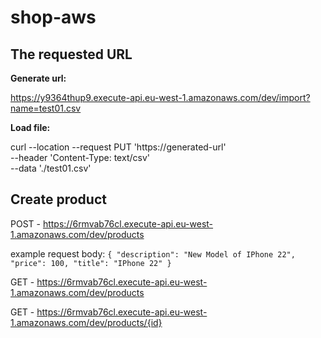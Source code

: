 # shop-aws

## The requested URL
**Generate url:**

https://y9364thup9.execute-api.eu-west-1.amazonaws.com/dev/import?name=test01.csv

**Load file:**

curl --location --request PUT 'https://generated-url' \
--header 'Content-Type: text/csv' \
--data './test01.csv'


## Create product

  POST - https://6rmvab76cl.execute-api.eu-west-1.amazonaws.com/dev/products

  example request body:
  `
  {
    "description": "New Model of IPhone 22",
    "price": 100,
    "title": "IPhone 22"
  }
  `



  GET - https://6rmvab76cl.execute-api.eu-west-1.amazonaws.com/dev/products

  GET - https://6rmvab76cl.execute-api.eu-west-1.amazonaws.com/dev/products/{id}
  